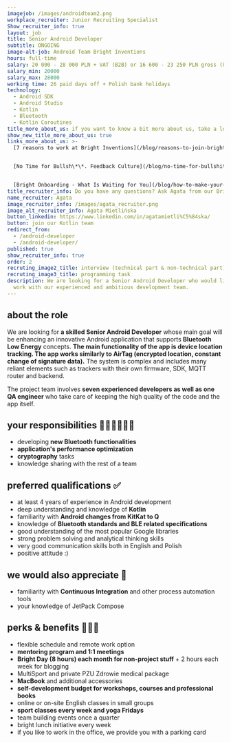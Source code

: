 ```yaml
---
imagejob: /images/androidteam2.png
workplace_recruiter: Junior Recruiting Specialist
Show_recruiter_info: true
layout: job
title: Senior Android Developer
subtitle: ONGOING
image-alt-job: Android Team Bright Inventions
hours: full-time
salary: 20 000 - 28 000 PLN + VAT (B2B) or 16 600 - 23 250 PLN gross (UoP)
salary_min: 20000
salary_max: 28000
working time: 26 paid days off + Polish bank holidays
technology:
  - Android SDK
  - Android Studio
  - Kotlin
  - Bluetooth
  - Kotlin Coroutines
title_more_about_us: if you want to know a bit more about us, take a look below 🙋🏻‍♀️🙋🏻‍♂️
show_new_title_more_about_us: true
links_more_about_us: >-
  [7 reasons to work at Bright Inventions](/blog/reasons-to-join-bright)


  [No Time for Bullsh\*\*. Feedback Culture](/blog/no-time-for-bullshit-feedback-culture/)


  [Bright Onboarding - What Is Waiting for You](/blog/how-to-make-your-onboarding-bright)
title_recruiter_info: Do you have any questions? Ask Agata from our Bright team!
name_recruiter: Agata
image_recruiter_info: /images/agata_recruiter.png
image_alt_recruiter_info: Agata Mietlińska
button_linkedin: https://www.linkedin.com/in/agatamietli%C5%84ska/
button: join our Kotlin team
redirect_from:
  - /android-developer
  - /android-developer/
published: true
show_recruiter_info: true
order: 2
recruting_image2_title: interview (technical part & non-technical part)
recruting_image3_title: programming task
description: We are looking for a Senior Android Developer who would like to
  work with our experienced and ambitious development team.
---
```

## about the role

We are looking for **a skilled Senior Android Developer** whose main goal will be enhancing an innovative Android application that supports **Bluetooth Low Energy** concepts. **The main functionality of the app is device location tracking. The app works similarly to AirTag (encrypted location, constant change of signature data).** The system is complex and includes many reliant elements such as trackers with their own firmware, SDK, MQTT router and backend.

The project team involves **seven experienced developers as well as one QA engineer** who take care of keeping the high quality of the code and the app itself. 

## your responsibilities 🧑🏻‍💻👩🏻‍💻

* developing **new Bluetooth functionalities**
* **application's performance optimization**
* **cryptography** tasks 
* knowledge sharing with the rest of a team

## preferred qualifications ✅

* at least 4 years of experience in Android development 
* deep understanding and knowledge of **Kotlin**
* familiarity with **Android changes from KitKat to Q**
* knowledge of **Bluetooth standards and BLE related specifications**
* good understanding of the most popular Google libraries
* strong problem solving and analytical thinking skills
* very good communication skills both in English and Polish 
* positive attitude :)

## we would also appreciate 🙌

* familiarity with **Continuous Integration** and other process automation tools
* your knowledge of JetPack Compose 

## perks & benefits 🚀🚀🚀

* flexible schedule and remote work option 
* **mentoring program and 1:1 meetings**
* **Bright Day (8 hours) each month for non-project stuff** + 2 hours each week for blogging 
* MultiSport and private PZU Zdrowie medical package
* **MacBook** and additional accessories 
* **self-development budget for workshops, courses and professional books**
* online or on-site English classes in small groups
* **sport classes every week and yoga Fridays**
* team building events once a quarter
* bright lunch initiative every week 
* if you like to work in the office, we provide you with a parking card